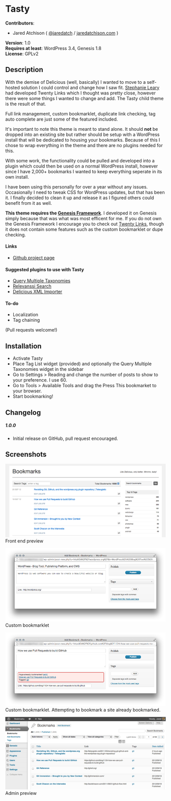 # Tasty 

**Contributors**:  

* Jared Atchison ( [@jaredatch](http://twitter.com/jaredatch ) / [jaredatchison.com](http://jaredatchison.com/) )  

**Version**: 1.0   
**Requires at least**: WordPress 3.4, Genesis 1.8   
**License**: GPLv2  

## Description

With the demise of Delicious (well, basically) I wanted to move to a self-hosted solution I could control and change how I saw fit. [Stephanie Leary](http://stephanieleary.com/) had developed Twenty Links which I thought was pretty close, however there were some things I wanted to change and add. The Tasty child theme is the result of that.

Full link management, custom bookmarklet, duplicate link checking, tag auto complete are just some of the featured included.

It's important to note this theme is meant to stand alone. It should **not** be dropped into an existing site but rather should be setup with a WordPress install that will be dedicated to housing your bookmarks. Because of this I chose to wrap everything in the theme and there are no plugins needed for this.

With some work, the functionality could be pulled and developed into a plugin which could then be used on a normal WordPress install, however since I have 2,000+ bookmarks I wanted to keep everything seperate in its own install.

I have been using this personally for over a year without any issues. Occasionally I need to tweak CSS for WordPress updates, but that has been it. I finally decided to clean it up and release it as I figured others could benefit from it as well.


**This theme requires the [Genesis Framework](http://www.jaredatchison.com/go/genesis)**. I developed it on Genesis simply because that was what was most efficent for me. If you do not own the Genesis Framework I encourage you to check out [Twenty Links](http://stephanieleary.com/2010/12/twenty-links-a-delicious-inspired-twenty-ten-child-theme/), though it does not contain some features such as the custom bookmarklet or dupe checking.

#### Links

* [Github project page](https://github.com/jaredatch/Tasty)

#### Suggested plugins to use with Tasty
* [Query Multiple Taxonomies](http://wordpress.org/extend/plugins/query-multiple-taxonomies/)
* [Relevanssi Search](http://wordpress.org/extend/plugins/relevanssi/)
* [Delicious XML Importer](http://stephanieleary.com/code/wordpress/delicious/)

#### To-do
* Localization
* Tag chaining

(Pull requests welcome!)

## Installation
* Activate Tasty
* Place Tag List widget (provided) and optionally the Query Multiple Taxonomies widget in the sidebar
* Go to Settings > Reading and change the number of posts to show to your preference. I use 60.
* Go to Tools > Available Tools and drag the Press This bookmarket to your browser.
* Start bookmarking!

## Changelog

##### 1.0.0
* Initial release on GitHub, pull request encouraged.

## Screenshots

![Front end preview](screenshot-1.png "Front end preview")
Front end preview

![Bookmarklet](screenshot-2.png "Bookmarklet")
Custom bookmarklet

![Bookmarklet dupe](screenshot-3.png "Bookmarklet dupe")
Custom bookmarklet. Attempting to bookmark a site already bookmarked.

![admin preview](screenshot-4.png "admin preview")
Admin preview